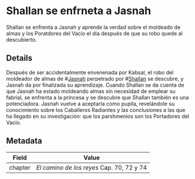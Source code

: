 # Shallan se enfrneta a Jasnah
Shallan se enfrenta a Jasnah y aprende la verdad sobre el moldeado de almas y los Poratdores del Vacío el día después de que su robo quede al descubierto.

## Details
Después de ser accidentalmente envenenada por Kabsal, el robo del moldeador de almas de #[Jasnah](characters/jasnah) perpetrado por #[Shallan](characters/shallan) se descubre, y Jasnah da por finalizada su aprendizaje. Cuando Shallan se da cuenta de que Jasnah ha estado moldeando almas sin necesidad de emplear su fabrial, se enfrenta a la princesa y se descubre que Shallan también es una potenciadora. Jasnah vuelve a aceptarla como pupila, revelándole su conocimiento sobre los Caballeros Radiantes y las conclusiones a las que ha llegado en su investigación: que los parshmenios son los Portadores del Vacío.

## Metadata
| Field | Value |
| ----- | ----- |
| chapter | *El camino de los reyes* Cap. 70, 72 y 74 |
